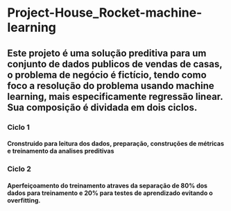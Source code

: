 # Project-House_Rocket-machine-learning

## Este projeto é uma solução preditiva para um conjunto de dados publicos de vendas de casas, o problema de negócio é fictício, tendo como foco a resolução do problema usando machine learning, mais especificamente regressão linear. Sua composição é dividada em dois ciclos.

### Ciclo 1

#### Cronstruido para leitura dos dados, preparação, construções de métricas e treinamento da analises preditivas

### Ciclo 2

#### Aperfeiçoamento do treinamento atraves da separação de 80% dos dados para treinamento e 20% para testes de aprendizado evitando o overfitting.
